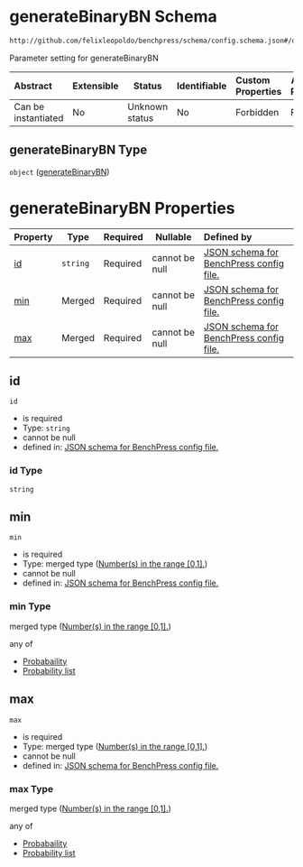 # generateBinaryBN Schema

```txt
http://github.com/felixleopoldo/benchpress/schema/config.schema.json#/definitions/generateBinaryBN
```

Parameter setting for generateBinaryBN


| Abstract            | Extensible | Status         | Identifiable | Custom Properties | Additional Properties | Access Restrictions | Defined In                                                                  |
| :------------------ | ---------- | -------------- | ------------ | :---------------- | --------------------- | ------------------- | --------------------------------------------------------------------------- |
| Can be instantiated | No         | Unknown status | No           | Forbidden         | Forbidden             | none                | [config.schema.json\*](../../out/config.schema.json "open original schema") |

## generateBinaryBN Type

`object` ([generateBinaryBN](config-definitions-generatebinarybn.md))

# generateBinaryBN Properties

| Property    | Type     | Required | Nullable       | Defined by                                                                                                                                                                                                              |
| :---------- | -------- | -------- | -------------- | :---------------------------------------------------------------------------------------------------------------------------------------------------------------------------------------------------------------------- |
| [id](#id)   | `string` | Required | cannot be null | [JSON schema for BenchPress config file.](config-definitions-generatebinarybn-properties-id.md "http&#x3A;//github.com/felixleopoldo/benchpress/schema/config.schema.json#/definitions/bin_bn/properties/id") |
| [min](#min) | Merged   | Required | cannot be null | [JSON schema for BenchPress config file.](config-definitions-numbers-in-the-range-01.md "http&#x3A;//github.com/felixleopoldo/benchpress/schema/config.schema.json#/definitions/bin_bn/properties/min")       |
| [max](#max) | Merged   | Required | cannot be null | [JSON schema for BenchPress config file.](config-definitions-numbers-in-the-range-01.md "http&#x3A;//github.com/felixleopoldo/benchpress/schema/config.schema.json#/definitions/bin_bn/properties/max")       |

## id




`id`

-   is required
-   Type: `string`
-   cannot be null
-   defined in: [JSON schema for BenchPress config file.](config-definitions-generatebinarybn-properties-id.md "http&#x3A;//github.com/felixleopoldo/benchpress/schema/config.schema.json#/definitions/bin_bn/properties/id")

### id Type

`string`

## min




`min`

-   is required
-   Type: merged type ([Number(s) in the range \[0,1\].](config-definitions-numbers-in-the-range-01.md))
-   cannot be null
-   defined in: [JSON schema for BenchPress config file.](config-definitions-numbers-in-the-range-01.md "http&#x3A;//github.com/felixleopoldo/benchpress/schema/config.schema.json#/definitions/bin_bn/properties/min")

### min Type

merged type ([Number(s) in the range \[0,1\].](config-definitions-numbers-in-the-range-01.md))

any of

-   [Probabaility](config-definitions-numbers-in-the-range-01-anyof-probabaility.md "check type definition")
-   [Probability list](config-definitions-numbers-in-the-range-01-anyof-probability-list.md "check type definition")

## max




`max`

-   is required
-   Type: merged type ([Number(s) in the range \[0,1\].](config-definitions-numbers-in-the-range-01.md))
-   cannot be null
-   defined in: [JSON schema for BenchPress config file.](config-definitions-numbers-in-the-range-01.md "http&#x3A;//github.com/felixleopoldo/benchpress/schema/config.schema.json#/definitions/bin_bn/properties/max")

### max Type

merged type ([Number(s) in the range \[0,1\].](config-definitions-numbers-in-the-range-01.md))

any of

-   [Probabaility](config-definitions-numbers-in-the-range-01-anyof-probabaility.md "check type definition")
-   [Probability list](config-definitions-numbers-in-the-range-01-anyof-probability-list.md "check type definition")
